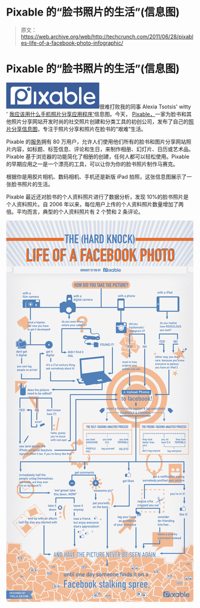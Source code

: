 # Pixable 的“脸书照片的生活”(信息图)

> 原文：<https://web.archive.org/web/http://techcrunch.com/2011/06/28/pixables-life-of-a-facebook-photo-infographic/>

# Pixable 的“脸书照片的生活”(信息图)

![](img/9ea61503a1f92225be15fef9745115b4.png)很难打败我的同事 Alexia Tsotsis' witty ' [我应该用什么手机照片分享应用程序'](https://web.archive.org/web/20230204061102/https://techcrunch.com/2011/06/15/what-photo-sharing-app-should-you-use/)信息图。今天， [Pixable，](https://web.archive.org/web/20230204061102/http://www.pixable.com/)一家为脸书和其他照片分享网站开发时尚的社交照片创建和分类工具的初创公司，发布了自己的[照片分享信息图](https://web.archive.org/web/20230204061102/http://www.pixable.com/blog/2011/06/28/the-facebook-photo-uploading-process-infographic/)，专注于照片分享和照片在脸书的“艰难”生活。

Pixable 的[服务](https://web.archive.org/web/20230204061102/https://techcrunch.com/2011/04/22/social-photo-aggregator-pixable-raises-3-6-million/)拥有 80 万用户，允许人们使用他们所有的脸书和图片分享网站照片内容，如标题、标签信息、评论和生日，来制作相册、幻灯片、日历或艺术品。Pixable 基于浏览器的功能简化了相册的创建，任何人都可以轻松使用。Pixable 的早期应用之一是一个漂亮的工具，可以让你为你的脸书照片制作马赛克。

根据你是用胶片相机、数码相机、手机还是新版 iPad 拍照，这张信息图展示了一张脸书照片的生活。

Pixable 最近还对脸书的个人资料照片进行了数据分析，发现 10%的脸书照片是个人资料照片。自 2006 年以来，每位用户上传的个人资料照片数量增加了两倍。平均而言，典型的个人资料照片有 2 个赞和 2 条评论。

![](img/e85e90a7afe71df2310b4c87b6ddbed5.png)